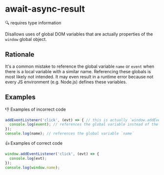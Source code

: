 # await-async-result

:mag: requires type information

Disallows uses of global DOM variables that are actually properties of the `window` global object.

## Rationale

It's a common mistake to reference the global variable `name` or `event` when there is a local variable with a similar name.
Referencing these globals is most likely not intended. It may even result in a runtime error because not every JS environment (e.g. Node.js) defines these variables.

## Examples

:thumbsdown: Examples of incorrect code

```ts
addEventListener('click', (evt) => { // this is actually `window.addEventListener`
  console.log(event); // references the global variable instead of the parameter
});
console.log(name); // references the global variable `name`
```

:thumbsup: Examples of correct code

```ts
window.addEventListener('click', (evt) => {
  console.log(evt);
});
console.log(window.name);
```
